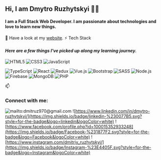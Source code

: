 ## Hi, I am Dmytro Ruzhytskyi 👨‍💻

#### I am a Full Stack Web Developer. I am passionate about technologies and love to learn new things.

🔭 Have a look at my [website](https://dmytro-ruzhytskyi.netlify.app/). ⚡ Tech Stack

#### _Here are a few things I've picked up along my learning journey._

![HTML5](https://img.shields.io/badge/html5-%23E34F26.svg?style=for-the-badge&logo=html5&logoColor=white)
![CSS3](https://img.shields.io/badge/css3-%231572B6.svg?style=for-the-badge&logo=css3&logoColor=whihttps://img.shields.io/badge/Bootstrap-563D7C?style=for-the-badge&logo=bootstrap&logoColor=whitete)
![JavaScript](https://img.shields.io/badge/javascript-%23323330.svg?style=for-the-badge&logo=javascript&logoColor=%23F7DF1E)

![TypeScript](https://img.shields.io/badge/TypeScript-007ACC?style=for-the-badge&logo=typescript&logoColor=white)
![React](https://img.shields.io/badge/React-20232A?style=for-the-badge&logo=react&logoColor=61DAFB)
![Redux](https://img.shields.io/badge/Redux-593D88?style=for-the-badge&logo=redux&logoColor=white)
![Vue.js](https://img.shields.io/badge/Vue.js-35495E?style=for-the-badge&logo=vue.js&logoColor=4FC08D)
![Bootstrap](https://img.shields.io/badge/Bootstrap-563D7C?style=for-the-badge&logo=bootstrap&logoColor=white)
![SASS](https://img.shields.io/badge/SASS-hotpink.svg?style=for-the-badge&logo=SASS&logoColor=white)
![Node.js](https://img.shields.io/badge/Node.js-43853D?style=for-the-badge&logo=node.js&logoColor=white)
![Firebase](https://img.shields.io/badge/Firebase-039BE5?style=for-the-badge&logo=Firebase&logoColor=white)
![MongoDB](https://img.shields.io/badge/MongoDB-%234ea94b.svg?style=for-the-badge&logo=mongodb&logoColor=white)
![PHP](https://img.shields.io/badge/php-%23777BB4.svg?style=for-the-badge&logo=php&logoColor=white)

📫

### Connect with me:

![mailto:dmitruz970@gmail.com](https://img.shields.io/badge/Gmail-D14836?style=for-the-badge&logo=gmail&logoColor=white)
![https://www.linkedin.com/in/dmytro-ruzhytskyi/](https://img.shields.io/badge/linkedin-%230077B5.svg?style=for-the-badge&logo=linkedin&logoColor=white)
![https://www.facebook.com/profile.php?id=100015352933248](https://img.shields.io/badge/Facebook-%231877F2.svg?style=for-the-badge&logo=Facebook&logoColor=white)
![https://www.instagram.com/dmitriy_ruzhytskyi/](https://img.shields.io/badge/Instagram-%23E4405F.svg?style=for-the-badge&logo=Instagram&logoColor=white)
